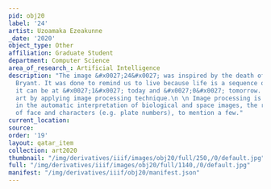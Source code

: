 ```yaml
---
pid: obj20
label: '24'
artist: Uzoamaka Ezeakunne
_date: '2020'
object_type: Other
affiliation: Graduate Student
department: Computer Science
area_of_research_: Artificial Intelligence
description: "The image &#x0027;24&#x0027; was inspired by the death of a Star - Kobe
  Bryant. It was done to remind us to live because life is a sequence of 0s and 1s;
  it can be at &#x0027;1&#x0027; today and &#x0027;0&#x0027; tomorrow. I created this
  art by applying image processing technique.\n \n Image processing is significant
  in the automatic interpretation of biological and space images, the recognition
  of face and characters (e.g. plate numbers), to mention a few."
current_location: 
source: 
order: '19'
layout: qatar_item
collection: art2020
thumbnail: "/img/derivatives/iiif/images/obj20/full/250,/0/default.jpg"
full: "/img/derivatives/iiif/images/obj20/full/1140,/0/default.jpg"
manifest: "/img/derivatives/iiif/obj20/manifest.json"
---
```


